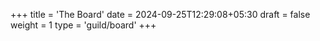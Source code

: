 +++
title = 'The Board'
date = 2024-09-25T12:29:08+05:30
draft = false
weight = 1
type = 'guild/board'
+++
